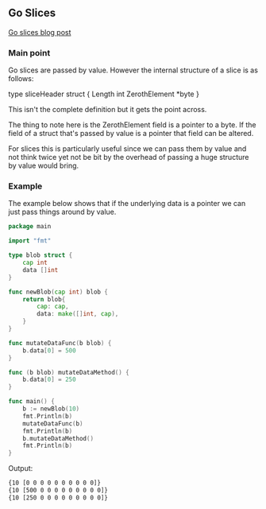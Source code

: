 Go Slices
---------

[Go slices blog post](http://blog.golang.org/slices)

### Main point 

Go slices are passed by value. However the internal structure of a slice
is as follows: 

type sliceHeader struct {
  Length int
  ZerothElement \*byte
}

This isn't the complete definition but it gets the point across. 

The thing to note here is the ZerothElement field is a pointer to a byte.
If the field of a struct that's passed by value is a pointer that field
can be altered.

For slices this is particularly useful since we can pass them by value
and not think twice yet not be bit by the overhead of passing a huge structure
by value would bring.

### Example

The example below shows that if the underlying data is a pointer we can
just pass things around by value.

```go
package main

import "fmt"

type blob struct {
	cap int
	data []int
}

func newBlob(cap int) blob {
	return blob{
		cap: cap,
		data: make([]int, cap),
	}
}

func mutateDataFunc(b blob) {
	b.data[0] = 500
}

func (b blob) mutateDataMethod() {
	b.data[0] = 250
}

func main() {
	b := newBlob(10)
	fmt.Println(b)
	mutateDataFunc(b)
	fmt.Println(b)
	b.mutateDataMethod()
	fmt.Println(b)
}
```

Output:

```sh
{10 [0 0 0 0 0 0 0 0 0 0]}
{10 [500 0 0 0 0 0 0 0 0 0]}
{10 [250 0 0 0 0 0 0 0 0 0]}
```
